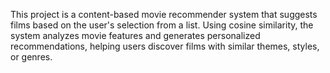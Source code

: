 This project is a content-based movie recommender system that suggests films based on the user's selection from a list.
Using cosine similarity, the system analyzes movie features and generates personalized recommendations, helping users discover films with similar themes, styles, or genres.
